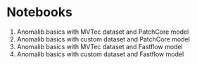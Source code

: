 # Notebooks

001. Anomalib basics with MVTec dataset and PatchCore model
002. Anomalib basics with custom dataset and PatchCore model
003. Anomalib basics with MVTec dataset and Fastflow model
004. Anomalib basics with custom dataset and Fastflow model
